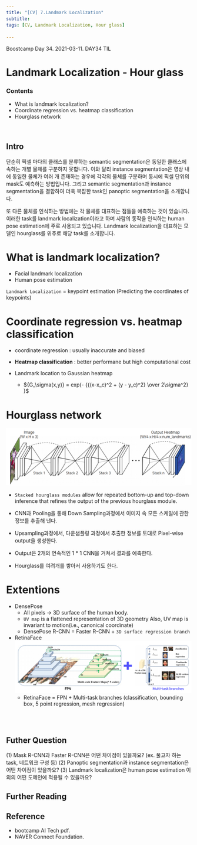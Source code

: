 ```yaml
---
title: "[CV] 7.Landmark Localization"
subtitle: 
tags: [CV, Landmark Localization, Hour glass] 

---
```


Boostcamp Day 34. 2021-03-11.
DAY34 TIL

# Landmark Localization - Hour glass

### Contents
- What is landmark localization?
- Coordinate regression vs. heatmap classification
- Hourglass network

<br>

## Intro
단순히 픽셀 마다의 클래스를 분류하는 semantic segmentation은 동일한 클래스에 속하는 개별 물체를 구분하지 못합니다. 이와 달리 instance segmentation은 영상 내에 동일한 물체가 여러 개 존재하는 경우에 각각의 물체를 구분하며 동시에 픽셀 단위의 mask도 예측하는 방법입니다. 그리고 semantic segmentation과 instance segmentation을 결합하여 더욱 복잡한 task인 panoptic segmentation을 소개합니다.

또 다른 물체를 인식하는 방법에는 각 물체를 대표하는 점들을 예측하는 것이 있습니다. 이러한 task를 landmark localization이라고 하며 사람의 동작을 인식하는 human pose estimation에 주로 사용되고 있습니다. Landmark localization을 대표하는 모델인 hourglass를 위주로 해당 task를 소개합니다.

# What is landmark localization?
- Facial landmark localization
- Human pose estimation

`Landmark Localization` = keypoint estimation (Predicting the coordinates of keypoints)


# Coordinate regression vs. heatmap classification
- coordinate regression : usually inaccurate and biased
- **Heatmap classification** : better performane but high computational cost

- Landmark location to Gaussian heatmap

    - ${G_\sigma(x,y)} = exp(- {{(x-x_c)^2 + (y - y_c)^2} \over 2\sigma^2} )$

# Hourglass network
![Newel-ECCV2016](/assets/bcimg/CV/Newel-ECCV2016.PNG "Newel-ECCV2016")

- `Stacked hourglass modules` allow for repeated bottom-up and top-down inference that refines the output of the previous hourglass module.

- CNN과 Pooling을 통해 Down Sampling과정에서 이미지 속 모든 스케일에 관한 정보를 추출해 낸다.

- Upsampling과정에서, 다운샘플링 과정에서 추출한 정보를 토대로 Pixel-wise output을 생성한다.

- Output은 2개의 연속적인 1 * 1 CNN을 거쳐서 결과를 예측한다.

- Hourglass를 여려개를 쌓아서 사용하기도 한다.

# Extentions
- DensePose
    - All pixels -> 3D surface of the human body.
    - `UV map` is a flattened representation of 3D geometry Also, UV map is invariant to motion(i.e., canonical coordinate)  
    - DensePose R-CNN = Faster R-CNN + `3D surface regression branch`
- RetinaFace
    ![Deng-CVPR2020](/assets/bcimg/CV/Deng-CVPR2020.PNG "Deng-CVPR2020")
    - RetinaFace = FPN + Multi-task branches
    (classification, bounding box, 5 point regression, mesh regression)





<br><br>

## Futher Question
(1) Mask R-CNN과 Faster R-CNN은 어떤 차이점이 있을까요? (ex. 풀고자 하는 task, 네트워크 구성 등)
(2) Panoptic segmentation과 instance segmentation은 어떤 차이점이 있을까요?
(3) Landmark localization은 human pose estimation 이외의 어떤 도메인에 적용될 수 있을까요?


## Further Reading


## Reference

- bootcamp AI Tech pdf.  
- NAVER Connect Foundation.

